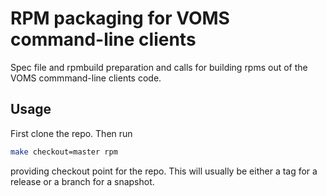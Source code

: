 # RPM packaging for VOMS command-line clients

Spec file and rpmbuild preparation and calls for building rpms out of the VOMS commmand-line clients code.

## Usage

First clone the repo. Then run

```bash
make checkout=master rpm
```

providing checkout point for the repo. This will usually be either a tag for a release or a branch for a snapshot.
